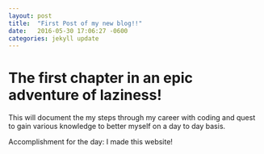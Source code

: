```yaml
---
layout: post
title:  "First Post of my new blog!!"
date:   2016-05-30 17:06:27 -0600
categories: jekyll update
---
```

# The first chapter in an epic adventure of laziness!
This will document the my steps through my career with coding and quest to gain various knowledge to better myself on a day to day basis.

Accomplishment for the day: I made this website!

[jekyll-docs]: http://jekyllrb.com/docs/home
[jekyll-gh]:   https://github.com/jekyll/jekyll
[jekyll-talk]: https://talk.jekyllrb.com/
